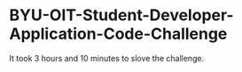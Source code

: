 # BYU-OIT-Student-Developer-Application-Code-Challenge

It took 3 hours and 10 minutes to slove the challenge.
